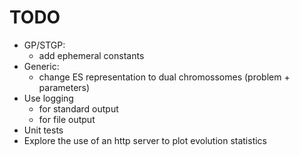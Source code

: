 # TODO
* GP/STGP: 
    + add ephemeral constants
* Generic:
    + change ES representation to dual chromossomes (problem + parameters)
* Use logging
    + for standard output
    + for file output
* Unit tests
* Explore the use of an http server to plot evolution statistics
